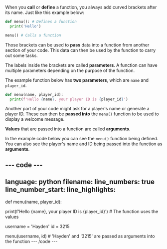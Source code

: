 When you **call** or **define** a function, you always add curved brackets after its name. Just like this example below:

```python
def menu(): # Defines a function
  print('Hello')

menu() # Calls a function
```

Those brackets can be used to **pass** data into a function from another section of your code. This data can then be used by the function to carry out some tasks. 

The labels inside the brackets are called **parameters**. A function can have multiple parameters depending on the purpose of the function. 

The example function below has **two parameters**, which are `name` and `player_id`. 

```python
def menu(name, player_id):
  print(f'Hello {name}, your player ID is {player_id}')
```

Another part of your code might ask for a player's name or generate a player ID. These can then be **passed into** the `menu()` function to be used to display a welcome message. 

**Values** that are passed into a function are called **arguments**. 

In the example code below you can see the `menu()` function being defined. You can also see the player's name and ID being passed into the function as **arguments**. 

--- code ---
---
language: python
filename: 
line_numbers: true
line_number_start: 
line_highlights: 
---
def menu(name, player_id):
    
  print(f'Hello {name}, your player ID is {player_id}') # The function uses the values 

username = 'Hayden'
id = 3215

menu(username, id) # 'Hayden' and '3215' are passed as arguments into the function
--- /code ---
